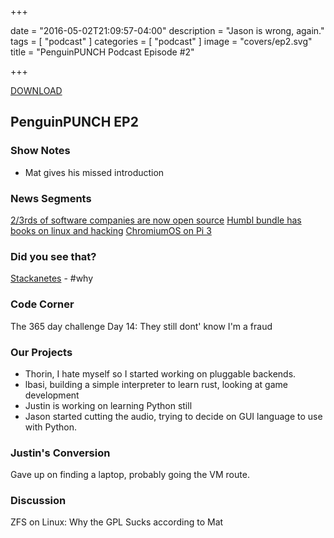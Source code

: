 +++

date = "2016-05-02T21:09:57-04:00"
description = "Jason is wrong, again."
tags = [ "podcast" ]
categories = [ "podcast" ]
image = "covers/ep2.svg"
title = "PenguinPUNCH Podcast Episode #2"

+++

[DOWNLOAD](http://penguinpunch.com/podcasts/penguin-punch-ep2.mp3)

## PenguinPUNCH EP2

### Show Notes
 - Mat gives his missed introduction

### News Segments
[2/3rds of software companies are now open source](http://www.networkworld.com/article/3062031/open-source-tools/almost-two-thirds-of-software-companies-contributing-to-open-source.html)
[Humbl bundle has books on linux and hacking](https://www.humblebundle.com/books/no-starch-hacking-books)
[ChromiumOS on Pi 3](http://hackerboards.com/chromium-os-comes-to-raspberry-pi-3/)

### Did you see that?
[Stackanetes](http://techcrunch.com/2016/04/26/coreoss-stackanetes-lets-you-use-kubernetes-to-run-openstack-in-containers/)
	- #why

### Code Corner
The 365 day challenge Day 14: They still dont' know I'm a fraud

### Our Projects
- Thorin, I hate myself so I started working on pluggable backends.
- lbasi, building a simple interpreter to learn rust, looking at game development
- Justin is working on learning Python still
- Jason started cutting the audio, trying to decide on GUI language to use with Python.



### Justin's Conversion
Gave up on finding a laptop, probably going the VM route.

### Discussion
ZFS on Linux: Why the GPL Sucks according to Mat
